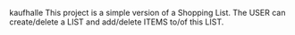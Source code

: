 kaufhalle
This project is a simple version of a Shopping List.
The USER can create/delete a LIST and add/delete ITEMS to/of this LIST.
